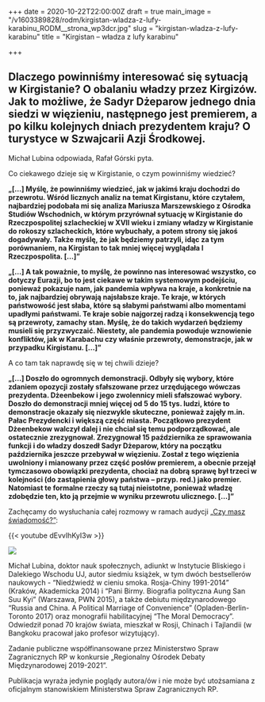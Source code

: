 +++
date = 2020-10-22T22:00:00Z
draft = true
main_image = "/v1603389828/rodm/kirgistan-wladza-z-lufy-karabinu_RODM__strona_wp3dcr.jpg"
slug = "kirgistan-wladza-z-lufy-karabinu"
title = "Kirgistan – władza z lufy karabinu"

+++
## **Dlaczego powinniśmy interesować się sytuacją w Kirgistanie? O obalaniu władzy przez Kirgizów. Jak to możliwe, że Sadyr Dżeparow jednego dnia siedzi w więzieniu, następnego jest premierem, a po kilku kolejnych dniach prezydentem kraju? O turystyce w Szwajcarii Azji Środkowej.**

Michał Lubina odpowiada, Rafał Górski pyta.

Co ciekawego dzieje się w Kirgistanie, o czym powinniśmy wiedzieć?

**„\[…\] Myślę, że powinniśmy wiedzieć, jak w jakimś kraju dochodzi do przewrotu. Wśród licznych analiz na temat Kirgistanu, które czytałem, najbardziej podobała mi się analiza Mariusza Marszewskiego z Ośrodka Studiów Wschodnich, w którym przyrównał sytuację w Kirgistanie do Rzeczpospolitej szlacheckiej w XVII wieku i zmiany władzy w Kirgistanie do rokoszy szlacheckich, które wybuchały, a potem strony się jakoś dogadywały. Także myślę, że jak będziemy patrzyli, idąc za tym porównaniem, na Kirgistan to tak mniej więcej wyglądała I Rzeczpospolita. \[…\]”**

**„\[…\] A tak poważnie, to myślę, że powinno nas interesować wszystko, co dotyczy Eurazji, bo to jest ciekawe w takim systemowym podejściu, ponieważ pokazuje nam, jak pandemia wpływa na kraje, a konkretnie na to, jak najbardziej obrywają najsłabsze kraje. Te kraje, w których państwowość jest słaba, które są słabymi państwami albo momentami upadłymi państwami. Te kraje sobie najgorzej radzą i konsekwencją tego są przewroty, zamachy stan. Myślę, że do takich wydarzeń będziemy musieli się przyzwyczaić. Niestety, ale pandemia powoduje wznowienie konfliktów, jak w Karabachu czy właśnie przewroty, demonstracje, jak w przypadku Kirgistanu. \[…\]”**

A co tam tak naprawdę się w tej chwili dzieje?

**„\[…\] Doszło do ogromnych demonstracji. Odbyły się wybory, które zdaniem opozycji zostały sfałszowane przez urzędującego wówczas prezydenta. Dżeenbekow i jego zwolennicy mieli sfałszować wybory. Doszło do demonstracji mniej więcej od 5 do 15 tys. ludzi, które to demonstracje okazały się niezwykle skuteczne, ponieważ zajęły m.in. Pałac Prezydencki i większą część miasta. Początkowo prezydent Dżeenbekow walczył dalej i nie chciał się temu podporządkować, ale ostatecznie zrezygnował. Zrezygnował 15 października ze sprawowania funkcji i do władzy doszedł Sadyr Dżeparow, który na początku października jeszcze przebywał w więzieniu. Został z tego więzienia uwolniony i mianowany przez część posłów premierem, a obecnie przejął tymczasowo obowiązki prezydenta, chociaż na dobrą sprawę był trzeci w kolejności (do zastąpienia głowy państwa – przyp. red.) jako premier. Natomiast te formalne rzeczy są tutaj nieistotne, ponieważ władzę zdobędzie ten, kto ją przejmie w wyniku przewrotu ulicznego. \[…\]”**

Zachęcamy do wysłuchania całej rozmowy w ramach audycji [„Czy masz świadomość?”](https://instytutsprawobywatelskich.pl/kirgistan-wladza-z-lufy-karabinu/ "https://instytutsprawobywatelskich.pl/kirgistan-wladza-z-lufy-karabinu/"):

{{< youtube dEvvIhKyI3w >}}

![](https://res.cloudinary.com/inspro/image/upload/v1589991167/rodm/Michal-Lubina_wesoiv.jpg)

Michał Lubina, doktor nauk społecznych, adiunkt w Instytucie Bliskiego i Dalekiego Wschodu UJ, autor siedmiu książek, w tym dwóch bestsellerów naukowych - “Niedźwiedź w cieniu smoka. Rosja-Chiny 1991-2014” (Kraków, Akademicka 2014) i “Pani Birmy. Biografia polityczna Aung San Suu Kyi” (Warszawa, PWN 2015), a także debiutu międzynarodowego “Russia and China. A Political Marriage of Convenience” (Opladen-Berlin-Toronto 2017) oraz monografii habilitacyjnej “The Moral Democracy”. Odwiedził ponad 70 krajów świata, mieszkał w Rosji, Chinach i Tajlandii (w Bangkoku pracował jako profesor wizytujący).

Zadanie publiczne współfinansowane przez Ministerstwo Spraw Zagranicznych RP w konkursie „Regionalny Ośrodek Debaty Międzynarodowej 2019-2021”.

Publikacja wyraża jedynie poglądy autora/ów i nie może być utożsamiana z oficjalnym stanowiskiem Ministerstwa Spraw Zagranicznych RP.